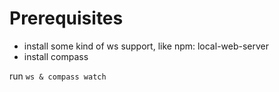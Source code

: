 # Prerequisites
- install some kind of ws support, like npm: local-web-server
- install compass

run `ws & compass watch` 